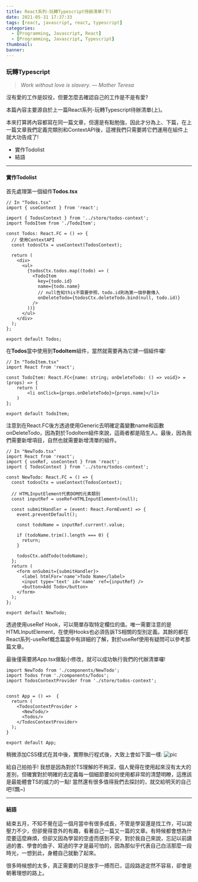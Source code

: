 ```yaml
---
title: React系列-玩轉Typescript待辦清單(下)
date: 2021-05-31 17:37:33
tags: [react, javascript, react, typescript]
categories:
  - [Programming, Javascript, React]
  - [Programming, Javascript, Typescript]
thumbnail:
banner:
---
```

### 玩轉Typescript
> *Work without love is slavery.*
> *― Mother Teresa*

沒有愛的工作是奴役，但要怎麼去確認自己的工作是不是有愛?

本篇內容主要源自於上一篇React系列-玩轉Typescript待辦清單(上)。

本來打算將內容都寫在同一篇文章，但還是有點勉強，因此才分為上、下篇，在上一篇文章我們定義完類別和ContextAPI後，這裡我們只需要將它們運用在組件上就大功告成了!

- 實作Todolist
- 結語

***

#### 實作Todolist
首先處理第一個組件**Todos.tsx**
```
// In "Todos.tsx"
import { useContext } from 'react';

import { TodosContext } from '../store/todos-context';
import TodoItem from './TodoItem';

const Todos: React.FC = () => {
  // 使用ContextAPI
  const todosCtx = useContext(TodosContext);

  return (
    <div>
      <ul>
        {todosCtx.todos.map((todo) => (
          <TodoItem
            key={todo.id}
            name={todo.name}
            // null告知this不需要參照，todo.id則為第一個參數傳入
            onDeleteTodo={todosCtx.deleteTodo.bind(null, todo.id)}
          />
        ))}
      </ul>
    </div>
  );
};

export default Todos;
```

在**Todos**當中使用到**TodoItem**組件，當然就需要再為它建一個組件囉! 

```
// In "TodoItem.tsx"
import React from 'react';

const TodoItem: React.FC<{name: string; onDeleteTodo: () => void}> = (props) => {
    return (
        <li onClick={props.onDeleteTodo}>{props.name}</li>
    )
};

export default TodoItem;
```
注意到在React.FC後方透過使用Generic去明確定義變數name和函數onDeleteTodo，因為對於TodoItem組件來說，這兩者都是陌生人。最後，因為我們需要新增項目，自然也就需要新增清單的組件。

```
// In "NewTodo.tsx"
import React from 'react';
import { useRef, useContext } from 'react';
import { TodosContext } from '../store/todos-context';

const NewTodo: React.FC = () => {
  const todosCtx = useContext(TodosContext);

  // HTMLInputElement代表DOM的元素類別
  const inputRef = useRef<HTMLInputElement>(null);

  const submitHandler = (event: React.FormEvent) => {
    event.preventDefault();

    const todoName = inputRef.current!.value;

    if (todoName.trim().length === 0) {
      return;
    }

    todosCtx.addTodo(todoName);
  };
  return (
    <form onSubmit={submitHandler}>
      <label htmlFor='name'>Todo Name</label>
      <input type='text' id='name' ref={inputRef} />
      <button>Add Todo</button>
    </form>
  );
};

export default NewTodo;
```
透過使用useRef Hook，可以簡單存取特定欄位的值。唯一需要注意的是HTMLInputElement，在使用Hooks也必須告訴TS相關的型別定義。其餘的都在React系列-useRef概念篇當中有詳細的了解，對於useRef使用有疑問可以參考那篇文章。

最後僅需要將App.tsx做點小修改，就可以成功執行我們的代辦清單囉!

```
import NewTodo from './components/NewTodo';
import Todos from './components/Todos';
import TodosContextProvider from './store/todos-context';


const App = () =>  {
  return (
    <TodosContextProvider >
      <NewTodo/>
      <Todos/>
    </TodosContextProvider>
  );
}

export default App;
```
稍微添加CSS樣式在其中後，實際執行程式後，大致上會如下圖一樣:
![pic](https://i.imgur.com/TtSomMd.jpg)

給自己拍拍手! 我想是因為對於TS理解的不夠深，個人覺得在使用起來沒有太大的差別，但確實對於明確的去定義每一個細節要如何使用都非常的清楚明瞭，這應該是最能體會TS的威力的一點! 當然還有很多值得我們去探討的，就交給明天的自己吧!(飄~)

***

#### 結語
結束五月，不知不覺在這一個月當中有很多成長，不管是學習還是找工作，可以說壓力不少，但卻覺得意外的有趣，看著自己一篇又一篇的文章。有時候都會想為什麼要這麼麻煩，但卻又因為學習的空虛而感到不安，對於我自己來說，忘記以前讀過的書、學會的曲子、寫過的字才是最可怕的，因為那似乎代表自己白活那麼一段時光，一想到此，身體自己就動了起來。

很多時候想的太多，真正需要的只是放手一搏而已，這段路途定然不容易，卻會是朝著理想的路上。
